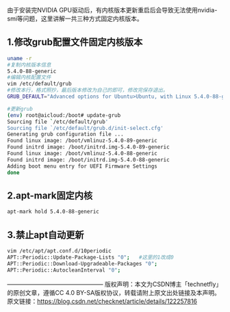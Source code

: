 由于安装完NVIDIA GPU驱动后，有内核版本更新重启后会导致无法使用nvidia-smi等问题，这里讲解一共三种方式固定内核版本。  
## 1.修改grub配置文件固定内核版本
``` bash
uname -r
#复制内核版本信息
5.4.0-88-generic
#编辑内核配置文件
vim /etc/default/grub
#修改本行，格式照抄，最后版本修改为自己的即可，修改完保存退出。
GRUB_DEFAULT="Advanced options for Ubuntu>Ubuntu, with Linux 5.4.0-88-generic"

#更新grub
(env) root@aicloud:/boot# update-grub
Sourcing file `/etc/default/grub'
Sourcing file `/etc/default/grub.d/init-select.cfg'
Generating grub configuration file ...
Found linux image: /boot/vmlinuz-5.4.0-89-generic
Found initrd image: /boot/initrd.img-5.4.0-89-generic
Found linux image: /boot/vmlinuz-5.4.0-88-generic
Found initrd image: /boot/initrd.img-5.4.0-88-generic
Adding boot menu entry for UEFI Firmware Settings
done
```


## 2.apt-mark固定内核  
``` bash
apt-mark hold 5.4.0-88-generic
```


## 3.禁止apt自动更新
``` bash
vim /etc/apt/apt.conf.d/10periodic
APT::Periodic::Update-Package-Lists "0";   #这里的1改成0
APT::Periodic::Download-Upgradeable-Packages "0";
APT::Periodic::AutocleanInterval "0";
```
————————————————
版权声明：本文为CSDN博主「technetfly」的原创文章，遵循CC 4.0 BY-SA版权协议，转载请附上原文出处链接及本声明。
原文链接：https://blog.csdn.net/checknet/article/details/122257816